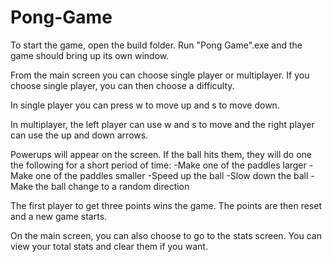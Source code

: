 # Pong-Game
 
To start the game, open the build folder. Run "Pong Game".exe and the game should bring up its own window.

From the main screen you can choose single player or multiplayer. If you choose single player, you can then choose a difficulty.

In single player you can press w to move up and s to move down.

In multiplayer, the left player can use w and s to move and the right player can use the up and down arrows.

Powerups will appear on the screen. If the ball hits them, they will do one the following for a short period of time:
	-Make one of the paddles larger
	-Make one of the paddles smaller
	-Speed up the ball
	-Slow down the ball
	-Make the ball change to a random direction

The first player to get three points wins the game. The points are then reset and a new game starts.

On the main screen, you can also choose to go to the stats screen. You can view your total stats and clear them if you want.